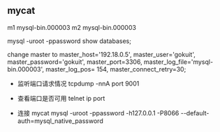 ## mycat

m1  mysql-bin.000003
m2  mysql-bin.000003

mysql -uroot -ppassword
show databases;


change master to master_host='192.18.0.5', master_user='gokuit', master_password='gokuit', master_port=3306, master_log_file='mysql-bin.000003', master_log_pos= 154, master_connect_retry=30;

- 监听端口请求情况
tcpdump -nnA port 9001

- 查看端口是否可用
telnet ip port

- 连接 mycat
mysql -uroot -ppassword -h127.0.0.1 -P8066 --default-auth=mysql_native_password
